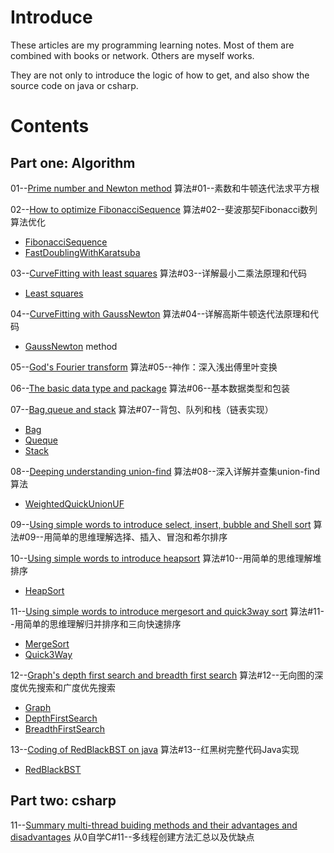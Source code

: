 # Introduce #

These articles are my programming learning notes. Most of them are combined with books or network. Others are myself works.

They are not only to introduce the logic of how to get, and also show the source code on java or csharp.

# Contents #
## Part one: Algorithm ##

01--[Prime number and Newton method](https://github.com/tclxspy/Articles/blob/master/algorithm/MD/%E7%AE%97%E6%B3%95%2301--%E7%B4%A0%E6%95%B0%E5%92%8C%E7%89%9B%E9%A1%BF%E8%BF%AD%E4%BB%A3%E6%B3%95%E6%B1%82%E5%B9%B3%E6%96%B9%E6%A0%B9.md)
算法#01--素数和牛顿迭代法求平方根

02--[How to optimize FibonacciSequence](https://github.com/tclxspy/Articles/blob/master/algorithm/MD/%E7%AE%97%E6%B3%95%2302--%E6%96%90%E6%B3%A2%E9%82%A3%E5%A5%91Fibonacci%E6%95%B0%E5%88%97%E7%AE%97%E6%B3%95%E4%BC%98%E5%8C%96.md)
算法#02--斐波那契Fibonacci数列算法优化

- [FibonacciSequence](https://github.com/tclxspy/Articles/blob/master/algorithm/Code/FibonacciSequence.java)
- [FastDoublingWithKaratsuba](https://github.com/tclxspy/Articles/blob/master/algorithm/Code/FastDoublingWithKaratsuba.java) 

03--[CurveFitting with least squares](https://github.com/tclxspy/Articles/blob/master/algorithm/MD/%E7%AE%97%E6%B3%95%2303--%E8%AF%A6%E8%A7%A3%E6%9C%80%E5%B0%8F%E4%BA%8C%E4%B9%98%E6%B3%95%E5%8E%9F%E7%90%86%E5%92%8C%E4%BB%A3%E7%A0%81.md)
算法#03--详解最小二乘法原理和代码

- [Least squares](https://github.com/tclxspy/Articles/blob/master/algorithm/Code/CurveFitting.java)

04--[CurveFitting with GaussNewton](https://github.com/tclxspy/Articles/blob/master/algorithm/MD/%E7%AE%97%E6%B3%95%2304--%E8%AF%A6%E8%A7%A3%E9%AB%98%E6%96%AF%E7%89%9B%E9%A1%BF%E8%BF%AD%E4%BB%A3%E6%B3%95%E5%8E%9F%E7%90%86%E5%92%8C%E4%BB%A3%E7%A0%81.md)
算法#04--详解高斯牛顿迭代法原理和代码

- [GaussNewton](https://github.com/tclxspy/Articles/blob/master/algorithm/Code/GaussNewton.java) method

05--[God's Fourier transform](https://github.com/tclxspy/Articles/blob/master/algorithm/MD/%E7%AE%97%E6%B3%95%2305--%E7%A5%9E%E4%BD%9C%EF%BC%9A%E6%B7%B1%E5%85%A5%E6%B5%85%E5%87%BA%E5%82%85%E9%87%8C%E5%8F%B6%E5%8F%98%E6%8D%A2.md)
算法#05--神作：深入浅出傅里叶变换

06--[The basic data type and package](https://github.com/tclxspy/Articles/blob/master/algorithm/MD/%E7%AE%97%E6%B3%95%2306--%E5%9F%BA%E6%9C%AC%E6%95%B0%E6%8D%AE%E7%B1%BB%E5%9E%8B%E5%92%8C%E5%8C%85%E8%A3%85.md)
算法#06--基本数据类型和包装

07--[Bag,queue and stack](https://github.com/tclxspy/Articles/blob/master/algorithm/MD/%E7%AE%97%E6%B3%95%2307--%E8%83%8C%E5%8C%85%E3%80%81%E9%98%9F%E5%88%97%E5%92%8C%E6%A0%88%EF%BC%88%E9%93%BE%E8%A1%A8%E5%AE%9E%E7%8E%B0%EF%BC%89.md)
算法#07--背包、队列和栈（链表实现）

- [Bag](https://github.com/tclxspy/Articles/blob/master/algorithm/Code/Bag.java)
- [Queque](https://github.com/tclxspy/Articles/blob/master/algorithm/Code/Queue.java)
- [Stack](https://github.com/tclxspy/Articles/blob/master/algorithm/Code/Stack.java)

08--[Deeping understanding union-find](https://github.com/tclxspy/Articles/blob/master/algorithm/MD/%E7%AE%97%E6%B3%95%2308--%E6%B7%B1%E5%85%A5%E8%AF%A6%E8%A7%A3%E5%B9%B6%E6%9F%A5%E9%9B%86union-find%E7%AE%97%E6%B3%95.md)
算法#08--深入详解并查集union-find算法

- [WeightedQuickUnionUF](https://github.com/tclxspy/Articles/blob/master/algorithm/Code/WeightedQuickUnionUF.java)

09--[Using simple words to introduce select, insert, bubble and Shell sort](https://github.com/tclxspy/Articles/blob/master/algorithm/MD/%E7%AE%97%E6%B3%95%2309--%E7%94%A8%E7%AE%80%E5%8D%95%E7%9A%84%E6%80%9D%E7%BB%B4%E7%90%86%E8%A7%A3%E9%80%89%E6%8B%A9%E3%80%81%E6%8F%92%E5%85%A5%E3%80%81%E5%86%92%E6%B3%A1%E5%92%8C%E5%B8%8C%E5%B0%94%E6%8E%92%E5%BA%8F.md)
算法#09--用简单的思维理解选择、插入、冒泡和希尔排序

10--[Using simple words to introduce heapsort](https://github.com/tclxspy/Articles/blob/master/algorithm/MD/%E7%AE%97%E6%B3%95%2310--%E7%94%A8%E7%AE%80%E5%8D%95%E7%9A%84%E6%80%9D%E7%BB%B4%E7%90%86%E8%A7%A3%E5%A0%86%E6%8E%92%E5%BA%8F.md)
算法#10--用简单的思维理解堆排序

- [HeapSort](https://github.com/tclxspy/Articles/blob/master/algorithm/Code/HeapSort.java)

11--[Using simple words to introduce mergesort and quick3way sort](https://github.com/tclxspy/Articles/blob/master/algorithm/MD/%E7%AE%97%E6%B3%95%2311--%E7%94%A8%E7%AE%80%E5%8D%95%E7%9A%84%E6%80%9D%E7%BB%B4%E7%90%86%E8%A7%A3%E5%BD%92%E5%B9%B6%E6%8E%92%E5%BA%8F%E5%92%8C%E4%B8%89%E5%90%91%E5%BF%AB%E9%80%9F%E6%8E%92%E5%BA%8F.md)
算法#11--用简单的思维理解归并排序和三向快速排序

- [MergeSort](https://github.com/tclxspy/Articles/blob/master/algorithm/Code/MergeSort.java)
- [Quick3Way](https://github.com/tclxspy/Articles/blob/master/algorithm/Code/Quick3Way.java)

12--[Graph's depth first search and breadth first search](https://github.com/tclxspy/Articles/blob/master/algorithm/MD/%E7%AE%97%E6%B3%95%2312--%E6%97%A0%E5%90%91%E5%9B%BE%E7%9A%84%E6%B7%B1%E5%BA%A6%E4%BC%98%E5%85%88%E6%90%9C%E7%B4%A2%E5%92%8C%E5%B9%BF%E5%BA%A6%E4%BC%98%E5%85%88%E6%90%9C%E7%B4%A2.md)
算法#12--无向图的深度优先搜索和广度优先搜索

- [Graph](https://github.com/tclxspy/Articles/blob/master/algorithm/Code/Graph.java)
- [DepthFirstSearch](https://github.com/tclxspy/Articles/blob/master/algorithm/Code/DepthFirstSearch.java)
- [BreadthFirstSearch](https://github.com/tclxspy/Articles/blob/master/algorithm/Code/BreadthFirstSearch.java)

13--[Coding of RedBlackBST on java](https://github.com/tclxspy/Articles/blob/master/algorithm/MD/%E7%AE%97%E6%B3%95%2313--%E7%BA%A2%E9%BB%91%E6%A0%91%E5%AE%8C%E6%95%B4%E4%BB%A3%E7%A0%81Java%E5%AE%9E%E7%8E%B0.md)
算法#13--红黑树完整代码Java实现

- [RedBlackBST](https://github.com/tclxspy/Articles/blob/master/algorithm/Code/RedBlackBST.java)

## Part two: csharp ##

11--[Summary multi-thread buiding methods and their advantages and disadvantages](https://github.com/tclxspy/Articles/blob/master/csharp/MD/%E4%BB%8E0%E8%87%AA%E5%AD%A6C%2311--%E5%A4%9A%E7%BA%BF%E7%A8%8B%E5%88%9B%E5%BB%BA%E6%96%B9%E6%B3%95%E6%B1%87%E6%80%BB%E4%BB%A5%E5%8F%8A%E4%BC%98%E7%BC%BA%E7%82%B9.md)
从0自学C#11--多线程创建方法汇总以及优缺点
